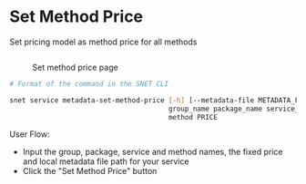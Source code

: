 # Set Method Price

Set pricing model as method price for all methods

<figure><img src="/assets/images/products/TUI/Screenshot 2024-08-17 at 6.00.34 PM.png" alt=""><figcaption><p>Set method price page</p></figcaption></figure>

```bash
# Format of the command in the SNET CLI

snet service metadata-set-method-price [-h] [--metadata-file METADATA_FILE]
                                       group_name package_name service_name
                                       method PRICE
```

User Flow:

* Input the group, package, service and method names, the fixed price and local metadata file path for your service
* Click the "Set Method Price" button
